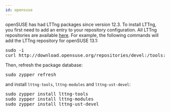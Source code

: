 ```yaml
---
id: opensuse
---
```


openSUSE has had LTTng packages since version 12.3. To install LTTng, you
first need to add an entry to your repository configuration. All LTTng repositories
are available
<a href="http://download.opensuse.org/repositories/devel:/tools:/lttng/" class="ext">here</a>.
For example, the following commands will add the LTTng repository for
openSUSE&nbsp;13.1:

<pre class="term">
sudo -i
curl http://download.opensuse.org/repositories/devel:/tools:/lttng/openSUSE_13.1/devel:tools:lttng.repo &gt; /etc/zypp/repos.d/lttng.repo
</pre>

Then, refresh the package database:

<pre class="term">
sudo zypper refresh
</pre>

and install `lttng-tools`, `lttng-modules` and `lttng-ust-devel`:

<pre class="term">
sudo zypper install lttng-tools
sudo zypper install lttng-modules
sudo zypper install lttng-ust-devel
</pre>
